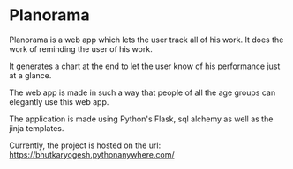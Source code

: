 
# Planorama

Planorama is a web app which lets the user track all of his work. It does the work of reminding 
the user of his work.

It generates a chart at the end to let the user know of his performance just at a glance.

The web app is made in such a way that people of all the age groups can elegantly use this web app.

The application is made using Python's Flask, sql alchemy as well as the jinja templates.


Currently, the project is hosted on the url: https://bhutkaryogesh.pythonanywhere.com/

